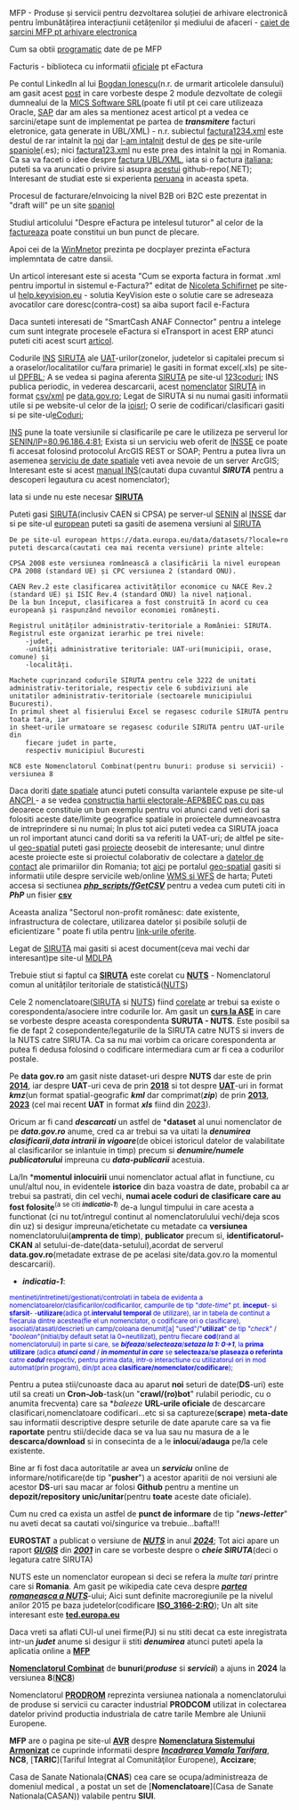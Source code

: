 MFP - Produse și servicii pentru dezvoltarea soluției de arhivare electronică pentru îmbunătățirea interacțiunii cetățenilor și mediului de afaceri - [caiet de sarcini MFP pt arhivare electronica](https://mfinante.gov.ro/documents/35673/5542684/csac676660_12012022.pdf)

Cum sa obtii [programatic](https://rstforums.com/forum/topic/94371-cum-s%C4%83-ob%C8%9Bii-programatic-date-de-pe-mfinante/) date de pe MFP

Facturis - biblioteca cu informatii [oficiale](https://facturis-online.ro/e-factura/biblioteca-cu-informatii-oficiale-despre-formatul-xml-pentru-e-factura.html) pt eFactura

Pe contul LinkedIn al lui [Bogdan Ionescu](https://www.google.com/search?sca_esv=600253289&rlz=1C1JJTC_enRO1087RO1087&sxsrf=ACQVn09Ri6SbJeUDbhufpGF64syYGF8FTA:1705858760352&q=factura1234.xml&tbm=isch&source=lnms&sa=X&ved=2ahUKEwiQ-8mLg--DAxVWSfEDHcFuApkQ0pQJegQIDhAB&biw=1850&bih=875&dpr=1#imgrc=g7GxgzHF8CPy1M)(n.r. de urmarit articolele dansului) am gasit acest [post](https://www.linkedin.com/posts/bogdan-ionescu-657a785b_einvoice-efactura-anaf-activity-7126192250811789313-mjKp/?originalSubdomain=ro) in care vorbeste despe 2 module dezvoltate de colegii dumnealui de la  [MICS Software SRL](https://www.mics.ro/mcs/software)(poate fi util pt cei care utilizeaza Oracle, [SAP](https://e-factura-sap.ro/) dar am ales sa mentionez acest articol pt a vedea ce sarcini/etape sunt de implementat pe partea de ***transmitere*** facturi eletronice, gata generate in UBL/XML) - n.r. subiectul [factura1234.xml](https://www.agenciatributaria.es/static_files/AEAT/Contenidos_Comunes/La_Agencia_Tributaria/Modelos_y_formularios/Suministro_inmediato_informacion/FicherosSuministros/V_1_1/SII_Descripcion_ServicioWeb_v1.1.pdf) este destul de rar intalnit la [noi](https://www.fiscalitatea.ro/e-factura-2024-ghid-complet-23143/) dar [l-am intalnit](https://ecosio.com/en/blog/e-invoices-in-spain-facturae-and-faceb2b/) destul de [des](https://www.hispamer.es/factura-electronica-en-formato-ubl/16918) pe site-urile [spaniole](https://learn.microsoft.com/es-es/dynamics365/fin-ops-core/dev-itpro/analytics/er-quick-start3-customize-report)(.es); nici [factura123.xml](https://www.tdec.ro/ghid#4) nu este prea des intalnit la [noi](https://docplayer.ro/139202398-Metode-api-integrare-fgo-v-2-8-cuprins-istoric-versiuni-2-introducere-2-apelare-4-nomenclatoare-4-factura-4-emitere-4-print-6-s.html) in Romania. Ca sa va faceti o idee despre [factura UBL/XML](https://fliphtml5.com/mnzz/lxmw/basic/51-100), iata si o factura [italiana](https://tecnologiaacien.blogspot.com/2014/10/como-hacer-una-factura-electronica-iii.html); puteti sa va aruncati o privire si asupra [acestui](https://github.com/thejhorse/SUNAT-UBL-2.1-XML-Firmador/releases) github-repo(.NET);
Interesant de studiat este si experienta [peruana](https://www.contadoresyempresas.com.pe/principales-aspectos-de-la-xml-en-la-facturacion-electronica/) in aceasta speta.

Procesul de facturare/eInvoicing la nivel B2B ori B2C este prezentat in "draft will" pe un site [spaniol](https://www.invopop.com/blog/spain-draft-royal-decree-b2b-e-invoicing)

Studiul articolului "Despre eFactura pe intelesul tuturor" al celor de la [factureaza](https://blog.factureaza.ro/e-factura-este/) poate constitui un bun punct de plecare.

Apoi cei de la [WinMnetor](https://github.com/thejhorse/SUNAT-UBL-2.1-XML-Firmador/releases) prezinta pe docplayer prezinta eFactura implemntata de catre dansii.

Un articol interesant este si acesta "Cum se exporta factura in format .xml pentru importul in sistemul e-Factura?" editat de [Nicoleta Schifirnet](http://help.keyvision.eu/en/articles/6349012-cum-se-exporta-factura-in-format-xml-pentru-importul-in-sistemul-e-factura) pe site-ul [help.keyvision.eu](http://help.keyvision.eu) - solutia KeyVision este o solutie care se adreseaza avocatilor care doresc(contra-cost) sa aiba suport facil e-Factura

Daca sunteti interesati de "SmartCash ANAF Connector" pentru a intelege cum sunt integrate procesele eFactura si eTransport in acest ERP atunci puteti citi acest scurt [articol](https://www.magister.ro/implementarea-efactura-si-etransport-din-smartcash-rms-schimba-regulile-jocului-pentru-comercianti/).

Codurile [INS](https://insse.ro/cms/files/siruta/Metodologie.doc) [SIRUTA](https://siruta.nxm.ro/) ale [UAT](https://ro.wikipedia.org/wiki/SIRUTA)-urilor(zonelor, judetelor si capitalei precum si a oraselor/localitatilor cu/fara primarie) le gasiti in format excel(.xls) pe site-ul [DPFBL](http://www.dpfbl.mdrap.ro/cod_siruta_uat-uri.html); A se vedea si pagina aferenta [SIRUTA](https://insse.ro/cms/files/legislatie/Initiative%20legislative/2022/PSNA_2022_13.12.2021.pdf) pe site-ul [123coduri](https://www.123coduri.ro/cauta-in-baza-de-date-coduri-siruta.php?vcodg1=7); INS publica periodic, in vederea descarcarii,  acest [nomenclator](https://data.gov.ro/dataset/siruta-an-2023/resource/a43597c1-6af9-4ca9-adb7-0b5c7873d8fa) [SIRUTA](https://data.gov.ro/dataset/siruta-an-2023) in format [csv/xml](https://data.gov.ro/dataset/siruta-an-2023) pe [data.gov.ro](https://data.gov.ro/organization/institutul-national-de-statistica); Legat de SIRUTA si nu numai gasiti informatii utile si pe website-ul celor de la [ioisrl](https://ioisrl.ro/);
O serie de codificari/clasificari gasiti si pe site-ul[eCoduri](https://www.ecoduri.com/coduri-siruta.php);

[INS](https://data.gov.ro/dataset/siruta/resource/ed3f9ec6-8c12-4ba6-8688-74cadc69f14b) pune la toate versiunile si clasificarile pe care le utilizeza pe serverul lor [SENIN/IP=80.96.186.4:81](http://80.96.186.4:81/senin/classifications.htm?selectedClassification=&action=&classificationName=SIRUTA); Exista si un serviciu web oferit de [INSSE](https://webgis.insse.ro/servicii/rest/services/Operational/Localitati/MapServer/0) ce poate fi accesat folosind protocolul ArcGIS REST or SOAP;
Pentru a putea livra un asemenea [serviciu de date spatiale](https://lege5.ro/gratuit/geztmojwg4zdc/normele-tehnice-pentru-realizarea-seturilor-de-date-spatiale-aferente-planurilor-de-amenajare-a-teritoriului-judetean-din-15052023) veti avea nevoie de un server ArcGIS; Interesant este si acest [manual INS](https://insse.ro/cms/files/site_podca/actualizari/manual_preview%208.pdf)(cautati dupa cuvantul ***SIRUTA*** pentru a descoperi legautura cu acest nomenclator); 

Iata si unde nu este necesar [**SIRUTA**](https://smartcash.community/cum-sa-ma-pregatesc-pentru-e-factura-si-e-transport/)

Puteti gasi [SIRUTA](http://80.96.186.4:81/senin/classifications.htm?selectedClassification=&action=&classificationName=SIRUTA)(inclusiv CAEN si CPSA) pe server-ul [SENIN](http://80.96.186.4:81/senin/classifications.htm?selectedClassification=CPSA2008&action=structure) al [INSSE](https://bucuresti.insse.ro/produse-si-servicii/nomenclatoare-statistice/) dar si pe site-ul [european](https://data.europa.eu/data/datasets/?locale=ro) puteti sa gasiti de asemena versiuni al [SIRUTA](https://data.europa.eu/data/datasets/9f38f6fe-66a0-4e93-ae24-4272b91c9849?locale=es)

    De pe site-ul european https://data.europa.eu/data/datasets/?locale=ro puteti descarca(cautati cea mai recenta versiune) printe altele:
    
    CPSA 2008 este versiunea românească a clasificării la nivel european CPA 2008 (standard UE) și CPC versiunea 2 (standard ONU).
    
    CAEN Rev.2 este clasificarea activităților economice cu NACE Rev.2 (standard UE) și ISIC Rev.4 (standard ONU) la nivel național. 
    De la bun început, clasificarea a fost construită în acord cu cea europeană și raspunzând nevoilor economiei românești.
    
    Registrul unităților administrativ-teritoriale a României: SIRUTA.
    Registrul este organizat ierarhic pe trei nivele: 
        -judet, 
        -unități administrative teritoriale: UAT-uri(municipii, orase, comune) și 
        -localități.
    
    Machete cuprinzand codurile SIRUTA pentru cele 3222 de unitati administrativ-teritoriale, respectiv cele 6 subdiviziuni ale unitatilor administrativ-teritoriale (sectoarele municipiului Bucuresti). 
    In primul sheet al fisierului Excel se regasesc codurile SIRUTA pentru toata tara, iar 
    in sheet-urile urmatoare se regasesc codurile SIRUTA pentru UAT-urile din 
        fiecare judet in parte, 
        respectiv municipiul Bucuresti

    NC8 este Nomenclatorul Combinat(pentru bunuri: produse si servicii) - versiunea 8

Daca doriti [date spatiale](https://geo-spatial.org/proiecte/alegeri2019/part5.html) atunci puteti consulta variantele expuse pe site-ul [ANCPI ](https://geo-spatial.org/vechi/download/romania-seturi-vectoriale) - a se vedea [constructia hartii electorale-AEP&BEC pas cu pas](https://geo-spatial.org/proiecte/alegeri2019/part2.html) deoarece constituie un bun exemplu pentru voi atunci cand veti dori sa folositi aceste date/limite geografice spatiale in proiectele dumneavoastra de intreprindere si nu numai; In plus tot aici puteti vedea ca SIRUTA joaca un rol important atunci cand doriti sa va referiti la UAT-uri; de altfel pe site-ul [geo-spatial](https://geo-spatial.org/) puteti gasi [proiecte](https://geo-spatial.org/#despre) deosebit de interesante; unul dintre aceste proiecte este si proiectul colaborativ de colectare a [datelor de contact](https://docs.google.com/spreadsheets/d/1w-LlAOq8awziuYhuVH8d9H08FcdYNENw37rJk2Tmx3Q/edit?pli=1#gid=53477816) ale primariilor din Romania; tot [aici](https://github.com/geospatialorg) pe portalul [geo-spatial](https://geo-spatial.org/) gasiti si informatii utile despre servicile web/online [WMS si WFS](https://geo-spatial.org/vechi/download/seturi-date-geospatiale-locale) de harta; Puteti accesa si sectiunea [***php_scripts/fGetCSV***](https://github.com/stefanache/MFP-ANAF-RO/tree/main/php_scripts/fGetCSV) pentru a vedea cum puteti citi in ***PhP*** un fisier [**csv**](https://stefanache.github.io/MFP-ANAF-RO/php_scripts/fGetCSV/date_de_contact_localitati.csv)

Aceasta analiza "Sectorul non-profit românesc: date existente, infrastructura de colectare, utilizarea datelor și posibile soluții de eficientizare " poate fi utila pentru [link-urile oferite](https://rafonline.org/wp-content/uploads/2023/01/Raport-infrastructuradate-sector-ONG_FDSC-2021-compressed.pdf).

Legat de [SIRUTA](https://insse.ro/cms/sites/default/files/field/publicatii/tendinte_sociale_2.pdf) mai gasiti si acest document(ceva mai vechi dar interesant)pe site-ul [MDLPA](https://www.mdlpa.ro/uploads/articole/attachments/64d0a28762583720581068.pdf)

Trebuie stiut si faptul ca [**SIRUTA**](https://www.savastan.ro/noutati.htm) este corelat cu [**NUTS**](https://www.europarl.europa.eu/factsheets/ro/sheet/99/nomenclatorul-comun-al-unitatilor-teritoriale-de-statistica-nuts-) - Nomenclatorul comun al unităților teritoriale de statistică([NUTS](https://data.europa.eu/data/datasets/?locale=ro&query=NUTS&page=1))

Cele 2 nomenclatoare([SIRUTA](https://insse.ro/cms/files/siruta/Metodologie.doc) si [NUTS](/https://www.mdlpa.ro/uploads/articole/attachments/64d0a28762583720581068.pdf)) fiind [corelate](https://www.europarl.europa.eu/factsheets/ro/sheet/99/nomenclatorul-comun-al-unitatilor-teritoriale-de-statistica-nuts-) ar trebui sa existe o corespondenta/asociere intre codurile lor. Am gasit un [**curs la ASE**](https://www.academia.edu/10165877/Demografie_Curs_9) in care se vorbeste despre aceasta corespondenta **SURUTA - NUTS**. Este posibil sa fie de fapt 2 cosepondente/legaturile de la SIRUTA catre NUTS si invers de la NUTS catre SIRUTA. Ca sa nu mai vorbim ca oricare corespondenta ar putea fi dedusa folosind o codificare intermediara cum ar fi cea a codurilor postale. 

Pe **data gov.ro** am gasit niste dataset-uri despre **NUTS** dar este de prin [**2014**](https://data.gov.ro/de/organization/69b42836-06e6-4977-82a9-46e8188b3807?tags=NUTS&page%253D1=&res_format=kmz&_tags_limit=0), iar despre **UAT**-uri ceva de prin [**2018**](https://data.gov.ro/dataset?tags=limite+unitati+administrative&res_format=xls) si tot despre [**UAT**](https://data.gov.ro/dataset?res_format=kmz&_res_format_limit=0)-uri in format ***kmz***(un format spatial-geografic ***kml*** dar comprimat(***zip***) de prin [**2013**](https://data.gov.ro/dataset/unitati-administrativ-teritoriale), [**2023**](https://data.gov.ro/dataset?res_format=kmz&_res_format_limit=0) (cel mai recent **UAT** in format ***xls*** fiind din [2023](https://data.gov.ro/dataset?tags=unitati+administrativ+teritoriale)). 

Oricum ar fi cand ***descarcati*** un astfel de ***dataset** al unui nomenclator de pe ***data.gov.ro*** anume, cred ca ar trebui sa va uitati la ***denumirea clasificarii***,***data intrarii in vigoare***(de obicei istoricul datelor de valabilitate al clasificarilor se inlantuie in timp) precum si ***denumire/numele publicatorului*** impreuna cu ***data-publicarii*** acestuia. 

La/In ***momentul inlocuirii** unui nomenclator actual aflat in functiune,   cu unul/altul nou, in evidentele **istorice** din baza voastra de date,  probabil ca ar trebui sa pastrati, din cel vechi, **numai acele coduri de clasificare care au fost folosite**<sup>(a se citi ***indicatia-1***)</sup> de-a lungul timpului in care acesta a functionat (ci nu tot/intregul continut al nomenclatorulului vechi/deja scos din uz) si desigur impreuna/etichetate cu metadate ca **versiunea** nomenclatorului(**amprenta de timp**), **publicator** precum si, **identificatorul-CKAN** al setului-de-date(data-setului),acordat de serverul **data.gov.ro**(metadate extrase de pe acelasi site/data.gov.ro la momentul descarcarii).

- ***indicatia-1***: 

<sup style="color:blue;">mentineti/intretineti/gestionati/controlati in tabela de evidenta a nomenclatoarelor/clasificarilor/codificarilor,
campurile de tip "*date-time*" pt. **inceput**- si **sfarsit**- -**utilizare**(adica pt.**intervalul temporal** de utilizare), iar in tabela 
de continut a fiecaruia dintre acestea(fie el un nomenclator, o codificare ori o clasificare), asociati/atasati/descrieti un camp/coloana 
denumit[a] "used"/"**utilizat**" de tip "*check*" / "*boolean*"(initial/by default setat la 0=neutilizat), pentru fiecare **cod**(rand al nomenclatorului) in parte si care,
se ***bifeaza***/***selecteaza***/***setaza la 1: 0->1***, la **prima utilizare**
(adica ***atunci cand*** / ***in momentul in care***  se  **selecteaza**/**se plaseaza o referinta**  catre ***codul*** respectiv, pentru prima data, intr-o interactiune cu utilizatorul ori in mod automat(prin program), 
din/pt acea **clasificare/nomenclator/codificare**);</sup>

Pentru a putea stii/cunoaste daca au aparut **noi** seturi de date(**DS**-uri) este util sa creati un **Cron-Job**-task(un "**crawl/(ro)bot**" rulabil periodic, cu o anumita frecventa) care sa **baleeze* **URL-urile oficiale** de descarcare clasificari,nomenclatoare codificari...etc si sa captureze(**scrape**) **meta-date** sau informatii descriptive despre seturile de date aparute care sa va fie **raportate** pentru stii/decide daca se va lua sau nu masura de a le **descarca/download** si in consecinta de a le **inlocui**/**adauga** pe/la cele existente.

Bine ar fi fost daca autoritatile ar avea un ***serviciu*** online de informare/notificare(de tip "**pusher**") a acestor aparitii de noi versiuni ale acestor **DS**-uri sau macar ar folosi **Github** pentru a mentine un **depozit/repository unic/unitar**(pentru **toate** aceste date oficiale). 

Cum nu cred ca exista un astfel de **punct de informare** de tip "***news-letter***" nu aveti decat sa cautati voi/singurice va trebuie...bafta!!!

**EUROSTAT** a publicat o versiune de [***NUTS***](https://en.wikipedia.org/wiki/Nomenclature_of_Territorial_Units_for_Statistics) in anul [***2024***](https://ec.europa.eu/eurostat/web/nuts/overview); Tot aici apare un raport [***GI/GIS***](https://ec.europa.eu/eurostat/web/main/search/-/search/estatsearchportlet_WAR_estatsearchportlet_INSTANCE_bHVzuvn1SZ8J?text=SIRUTA) din [***2001***](https://ec.europa.eu/eurostat/documents/3888793/5813309/KS-AN-01-019-EN.PDF.pdf/1af7d8e2-54a5-42c5-ba07-e7b2b323eecf?t=1414778786000) in care se vorbeste despre o ***cheie SIRUTA***(deci o legatura catre SIRUTA)

NUTS este un nomenclator european si deci se refera la *multe tari* printre care si **Romania**. Am gasit pe wikipedia cate ceva despre [***partea romaneasca a NUTS***](https://ro.wikipedia.org/wiki/Nomenclatura_unit%C4%83%C8%9Bilor_teritoriale_pentru_statistic%C4%83_din_Rom%C3%A2nia)-ului; Aici sunt definite macroregiunile pe la nivelul anilor 2015 pe baza judetelor(codificare [**ISO_3166-2:RO**](https://ro.wikipedia.org/wiki/ISO_3166-2:RO)); Un alt site interesant este [**ted.europa.eu**](https://ted.europa.eu/en/search/result?FT=Romania&search-scope=ACTIVE&scope=ACTIVE&onlyLatestVersions=false&sortColumn=publication-number&sortOrder=DESC&page=2&simpleSearchRef=true)

Daca vreti sa aflati CUI-ul unei firme(PJ) si nu stiti decat ca este inregistrata intr-un ***judet*** anume si desigur ii stiti ***denumirea*** atunci puteti apela la aplicatia online a [**MFP**](https://mfinante.gov.ro/info-pj-selectie-nume-si-judet)

[**Nomenclatorul Combinat**](https://data.europa.eu/data/datasets/?locale=ro&dataScope=countryData&country=countryData&query=NC8&page=1) de **bunuri**(***produse*** si ***servicii***) a ajuns in **2024** la versiunea **8**([**NC8**](https://nc8.nxm.ro/))

Nomenclatorul [**PRODROM**](https://prodrom.nxm.ro/) reprezinta versiunea nationala a nomenclatorului de produse si servicii cu caracter industrial **PRODCOM** utilizat in colectarea datelor privind productia industriala de catre tarile Membre ale Uniunii Europene.

**MFP** are o pagina pe site-ul [**AVR**](https://www.customs.ro/) despre [**Nomenclatura Sistemului Armonizat**](https://www.customs.ro/agenti-economici/incadrare-tarifara) ce cuprinde informatii despre [***Incadrarea Vamala Tarifara***](https://www.customs.ro/agenti-economici/incadrare-tarifara), **NC8**, [**TARIC**](Tariful Integrat al Comunităţilor Europene), **Accizare**;

Casa de Sanate Nationala(**CNAS**) cea care se ocupa/administreaza de domeniul medical , a postat un set de [**Nomenclatoare**](Casa de Sanate Nationala(CASAN)) valabile pentru **SIUI**.



 
